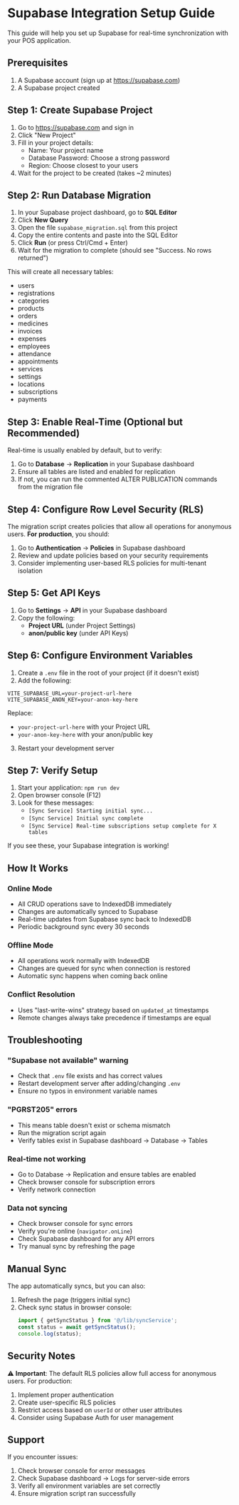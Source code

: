 # Supabase Integration Setup Guide

This guide will help you set up Supabase for real-time synchronization with your POS application.

## Prerequisites

1. A Supabase account (sign up at https://supabase.com)
2. A Supabase project created

## Step 1: Create Supabase Project

1. Go to https://supabase.com and sign in
2. Click "New Project"
3. Fill in your project details:
   - Name: Your project name
   - Database Password: Choose a strong password
   - Region: Choose closest to your users
4. Wait for the project to be created (takes ~2 minutes)

## Step 2: Run Database Migration

1. In your Supabase project dashboard, go to **SQL Editor**
2. Click **New Query**
3. Open the file `supabase_migration.sql` from this project
4. Copy the entire contents and paste into the SQL Editor
5. Click **Run** (or press Ctrl/Cmd + Enter)
6. Wait for the migration to complete (should see "Success. No rows returned")

This will create all necessary tables:
- users
- registrations
- categories
- products
- orders
- medicines
- invoices
- expenses
- employees
- attendance
- appointments
- services
- settings
- locations
- subscriptions
- payments

## Step 3: Enable Real-Time (Optional but Recommended)

Real-time is usually enabled by default, but to verify:

1. Go to **Database** → **Replication** in your Supabase dashboard
2. Ensure all tables are listed and enabled for replication
3. If not, you can run the commented ALTER PUBLICATION commands from the migration file

## Step 4: Configure Row Level Security (RLS)

The migration script creates policies that allow all operations for anonymous users. **For production**, you should:

1. Go to **Authentication** → **Policies** in Supabase dashboard
2. Review and update policies based on your security requirements
3. Consider implementing user-based RLS policies for multi-tenant isolation

## Step 5: Get API Keys

1. Go to **Settings** → **API** in your Supabase dashboard
2. Copy the following:
   - **Project URL** (under Project Settings)
   - **anon/public key** (under API Keys)

## Step 6: Configure Environment Variables

1. Create a `.env` file in the root of your project (if it doesn't exist)
2. Add the following:

```env
VITE_SUPABASE_URL=your-project-url-here
VITE_SUPABASE_ANON_KEY=your-anon-key-here
```

Replace:
- `your-project-url-here` with your Project URL
- `your-anon-key-here` with your anon/public key

3. Restart your development server

## Step 7: Verify Setup

1. Start your application: `npm run dev`
2. Open browser console (F12)
3. Look for these messages:
   - `[Sync Service] Starting initial sync...`
   - `[Sync Service] Initial sync complete`
   - `[Sync Service] Real-time subscriptions setup complete for X tables`

If you see these, your Supabase integration is working!

## How It Works

### Online Mode
- All CRUD operations save to IndexedDB immediately
- Changes are automatically synced to Supabase
- Real-time updates from Supabase sync back to IndexedDB
- Periodic background sync every 30 seconds

### Offline Mode
- All operations work normally with IndexedDB
- Changes are queued for sync when connection is restored
- Automatic sync happens when coming back online

### Conflict Resolution
- Uses "last-write-wins" strategy based on `updated_at` timestamps
- Remote changes always take precedence if timestamps are equal

## Troubleshooting

### "Supabase not available" warning
- Check that `.env` file exists and has correct values
- Restart development server after adding/changing `.env`
- Ensure no typos in environment variable names

### "PGRST205" errors
- This means table doesn't exist or schema mismatch
- Run the migration script again
- Verify tables exist in Supabase dashboard → Database → Tables

### Real-time not working
- Go to Database → Replication and ensure tables are enabled
- Check browser console for subscription errors
- Verify network connection

### Data not syncing
- Check browser console for sync errors
- Verify you're online (`navigator.onLine`)
- Check Supabase dashboard for any API errors
- Try manual sync by refreshing the page

## Manual Sync

The app automatically syncs, but you can also:

1. Refresh the page (triggers initial sync)
2. Check sync status in browser console:
   ```javascript
   import { getSyncStatus } from '@/lib/syncService';
   const status = await getSyncStatus();
   console.log(status);
   ```

## Security Notes

⚠️ **Important**: The default RLS policies allow full access for anonymous users. For production:

1. Implement proper authentication
2. Create user-specific RLS policies
3. Restrict access based on `userId` or other user attributes
4. Consider using Supabase Auth for user management

## Support

If you encounter issues:
1. Check browser console for error messages
2. Check Supabase dashboard → Logs for server-side errors
3. Verify all environment variables are set correctly
4. Ensure migration script ran successfully

